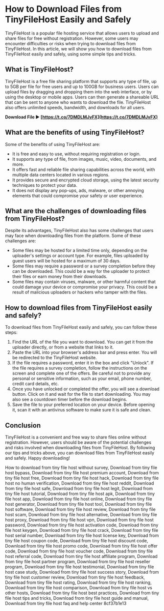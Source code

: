 # How to Download Files from TinyFileHost Easily and Safely
 
TinyFileHost is a popular file hosting service that allows users to upload and share files for free without registration. However, some users may encounter difficulties or risks when trying to download files from TinyFileHost. In this article, we will show you how to download files from TinyFileHost easily and safely, using some simple tips and tricks.
 
## What is TinyFileHost?
 
TinyFileHost is a free file sharing platform that supports any type of file, up to 5GB per file for free users and up to 100GB for business users. Users can upload files by dragging and dropping them into the web interface, or by using the desktop or mobile apps. Users can then generate a shareable URL that can be sent to anyone who wants to download the file. TinyFileHost also offers unlimited speeds, bandwidth, and downloads for all users.
 
**Download File ► [https://t.co/7DMDLMJvFX](https://t.co/7DMDLMJvFX)**


 
## What are the benefits of using TinyFileHost?
 
Some of the benefits of using TinyFileHost are:
 
- It is free and easy to use, without requiring registration or login.
- It supports any type of file, from images, music, video, documents, and more.
- It offers fast and reliable file sharing capabilities across the world, with multiple data centers located in various regions.
- It provides secure and encrypted cloud storage, using the latest security techniques to protect your data.
- It does not display any pop-ups, ads, malware, or other annoying elements that could compromise your safety or user experience.

## What are the challenges of downloading files from TinyFileHost?
 
Despite its advantages, TinyFileHost also has some challenges that users may face when downloading files from the platform. Some of these challenges are:

- Some files may be hosted for a limited time only, depending on the uploader's settings or account type. For example, files uploaded by guest users will be hosted for a maximum of 30 days.
- Some files may require a password or a survey completion before they can be downloaded. This could be a way for the uploader to protect their files or earn money from their downloads.
- Some files may contain viruses, malware, or other harmful content that could damage your device or compromise your privacy. This could be a result of malicious uploaders or hackers who tamper with the files.

## How to download files from TinyFileHost easily and safely?
 
To download files from TinyFileHost easily and safely, you can follow these steps:

1. Find the URL of the file you want to download. You can get it from the uploader directly, or from a website that links to it.
2. Paste the URL into your browser's address bar and press enter. You will be redirected to the TinyFileHost website.
3. If the file requires a password, enter it in the box and click "Unlock". If the file requires a survey completion, follow the instructions on the screen and complete one of the offers. Be careful not to provide any personal or sensitive information, such as your email, phone number, credit card details, etc.
4. Once you have unlocked or completed the offer, you will see a download button. Click on it and wait for the file to start downloading. You may also see a countdown timer before the download begins.
5. Save the file to your preferred location on your device. Before opening it, scan it with an antivirus software to make sure it is safe and clean.

## Conclusion
 
TinyFileHost is a convenient and free way to share files online without registration. However, users should be aware of the potential challenges and risks involved when downloading files from TinyFileHost. By following our tips and tricks above, you can download files from TinyFileHost easily and safely. Happy downloading!
 
How to download from tiny file host without survey,  Download from tiny file host bypass,  Download from tiny file host premium account,  Download from tiny file host free,  Download from tiny file host hack,  Download from tiny file host no human verification,  Download from tiny file host reddit,  Download from tiny file host safe,  Download from tiny file host legit,  Download from tiny file host tutorial,  Download from tiny file host apk,  Download from tiny file host app,  Download from tiny file host online,  Download from tiny file host generator,  Download from tiny file host tool,  Download from tiny file host software,  Download from tiny file host review,  Download from tiny file host scam,  Download from tiny file host alternative,  Download from tiny file host proxy,  Download from tiny file host vpn,  Download from tiny file host password,  Download from tiny file host activation code,  Download from tiny file host keygen,  Download from tiny file host crack,  Download from tiny file host serial number,  Download from tiny file host license key,  Download from tiny file host coupon code,  Download from tiny file host discount code,  Download from tiny file host promo code,  Download from tiny file host offer code,  Download from tiny file host voucher code,  Download from tiny file host referral code,  Download from tiny file host affiliate program,  Download from tiny file host partner program,  Download from tiny file host reseller program,  Download from tiny file host testimonial,  Download from tiny file host case study,  Download from tiny file host success story,  Download from tiny file host customer review,  Download from tiny file host feedback,  Download from tiny file host rating,  Download from tiny file host ranking,  Download from tiny file host comparison,  Download from tiny file host vs other hosts,  Download from tiny file host best practices,  Download from tiny file host tips and tricks,  Download from tiny file host guide and manual,  Download from tiny file host faq and help center
 8cf37b1e13
 

